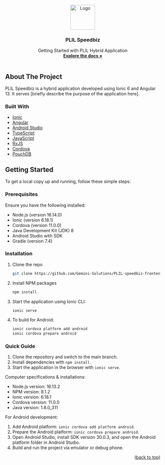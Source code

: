 <div id="top"></div>

<!-- PROJECT LOGO -->
<br />
<div align="center">
  <a href="https://www.pramericalife.in/images/plil_logo_mob.png">
    <img src="https://www.pramericalife.in/images/plil_logo_mob.png" alt="Logo" width="80" height="80">
  </a>

  <h3 align="center">PLIL Speedbiz</h3>

  <p align="center">
    Getting Started with PLIL Hybrid Application
    <br />
    <a href="https://geminisolutionsindpvtltd-my.sharepoint.com/:w:/r/personal/kavish_soam_geminisolutions_com/_layouts/15/Doc.aspx?sourcedoc=%7B2A1F2789-9092-4924-B9CC-F6C09BBEB75B%7D&file=Ionic%20Installation%20Steps%201.docx&action=default&mobileredirect=true&DefaultItemOpen=1&ct=1645643519266&wdOrigin=OFFICECOM-WEB.MAIN.OTHER&cid=0fd00fe1-a902-4859-9283-c2cb5977289c"><strong>Explore the docs »</strong></a>
    <br />
    <br />
  </p>
</div>

<!-- ABOUT THE PROJECT -->

## About The Project

PLIL Speedbiz is a hybrid application developed using Ionic 6 and Angular 13. It serves [briefly describe the purpose of the application here].

### Built With

-   [Ionic](https://ionic.io/)
-   [Angular](https://angular.io/)
-   [Android Studio](https://developer.android.com/studio)
-   [TypeScript](https://www.typescriptlang.org/)
-   [JavaScript](https://www.javascript.com/)
-   [RxJS](https://rxjs.dev/)
-   [Cordova](https://cordova.apache.org/)
-   [PouchDB](https://pouchdb.com/)

<!-- GETTING STARTED -->

## Getting Started

To get a local copy up and running, follow these simple steps:

### Prerequisites

Ensure you have the following installed:

-   Node.js (version 16.14.0)
-   Ionic (version 6.18.1)
-   Cordova (version 11.0.0)
-   Java Development Kit (JDK) 8
-   Android Studio with SDK
-   Gradle (version 7.4)

### Installation

1. Clone the repo
    ```sh
    git clone https://github.com/Gemini-Solutions/PLIL-speedbiz-frontend.git
    ```
2. Install NPM packages
    ```sh
    npm install
    ```
3. Start the application using Ionic CLI:
    ```sh
    ionic serve
    ```
4. To build for Android:
    ```sh
    ionic cordova platform add android
    ionic cordova prepare android
    ```

### Quick Guide

1. Clone the repository and switch to the main branch.
2. Install dependencies with `npm install`.
3. Start the application in the browser with `ionic serve`.

Computer specifications & installations:  
-   Node.js version: 16.13.2
-   NPM version: 8.1.2
-   Ionic version: 6.18.1
-   Cordova version: 11.0.0
-   Java version: 1.8.0_311

For Android development:
1. Add Android platform: `ionic cordova add platform android`.
2. Prepare the Android platform: `ionic cordova prepare android`.
3. Open Android Studio, install SDK version 30.0.3, and open the Android platform folder in Android Studio.
4. Build and run the project via emulator or debug phone.

<p align="right">(<a href="#top">back to top</a>)</p>

